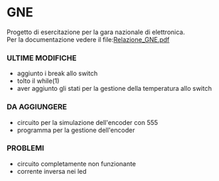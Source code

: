 # GNE
Progetto di esercitazione per la gara nazionale di elettronica.  
Per la documentazione vedere il file:[Relazione_GNE.pdf](Relazione_GNE.pdf)

### ULTIME MODIFICHE
- aggiunto i break allo switch
- tolto il while(1)
- aver aggiunto gli stati per la gestione della temperatura allo switch

### DA AGGIUNGERE
- circuito per la simulazione dell'encoder con 555
- programma per la gestione dell'encoder

### PROBLEMI
- circuito completamente non funzionante
- corrente inversa nei led
